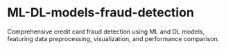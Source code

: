 # ML-DL-models-fraud-detection
 Comprehensive credit card fraud detection using ML and DL models, featuring data preprocessing, visualization, and performance comparison.
